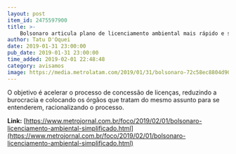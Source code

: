 ```yaml
---
layout: post
item_id: 2475597900
title: >-
    Bolsonaro articula plano de licenciamento ambiental mais rápido e simplificado
author: Tatu D'Oquei
date: 2019-01-31 23:00:00
pub_date: 2019-01-31 23:00:00
time_added: 2019-02-01 22:48:48
category: avisamos
image: https://media.metrolatam.com/2019/01/31/bolsonaro-72c58ec8804d90fb8a80f3b3c257f7aa-1200x800.jpg
---
```


O objetivo é acelerar o processo de concessão de licenças, reduzindo a burocracia e colocando os órgãos que tratam do mesmo assunto para se entenderem, racionalizando o processo.

**Link:** [https://www.metrojornal.com.br/foco/2019/02/01/bolsonaro-licenciamento-ambiental-simplificado.html](https://www.metrojornal.com.br/foco/2019/02/01/bolsonaro-licenciamento-ambiental-simplificado.html)

